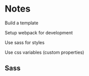 # Notes

Build a template

Setup webpack for development

Use sass for styles

Use css variables (custom properties)

## Sass

